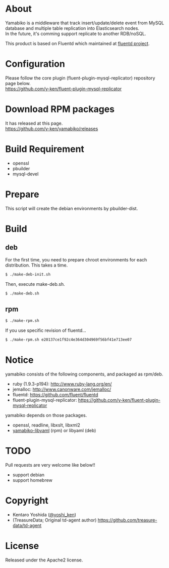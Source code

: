 # About

Yamabiko is a middleware that track insert/update/delete event from MySQL database and multiple table replication into Elasticsearch nodes.  
In the future, it's comming support replicate to another RDB/noSQL.

This product is based on Fluentd which maintained at [fluentd project](http://github.com/fluent/).

# Configuration

Please follow the core plugin (fluent-plugin-mysql-replicator) repository page below.  
https://github.com/y-ken/fluent-plugin-mysql-replicator

# Download RPM packages

It has released at this page.  
https://github.com/y-ken/yamabiko/releases

# Build Requirement

* openssl
* pbuilder
* mysql-devel

# Prepare

This script will create the debian environments by pbuilder-dist.

# Build

## deb

For the first time, you need to prepare chroot environments for each distribution. This takes a time.

```bash
$ ./make-deb-init.sh
```

Then, execute make-deb.sh.

```bash
$ ./make-deb.sh
```

## rpm

```bash
$ ./make-rpm.sh
```

If you use specific revision of fluentd...

```bash
$ ./make-rpm.sh e20137ce1f92c4e364d304969f56bf41e713ee07
```

# Notice

yamabiko consists of the following components, and packaged as rpm/deb.

* ruby (1.9.3-p194): http://www.ruby-lang.org/en/
* jemalloc: http://www.canonware.com/jemalloc/
* fluentd: https://github.com/fluent/fluentd
* fluent-plugin-mysql-replicator: https://github.com/y-ken/fluent-plugin-mysql-replicator

yamabiko depends on those packages.

* openssl, readline, libxslt, libxml2
* [yamabiko-libyaml](https://github.com/y-ken/yamabiko-libyaml) (rpm) or libyaml (deb)

# TODO

Pull requests are very welcome like below!!

* support debian
* support homebrew

# Copyright

* Kentaro Yoshida ([@yoshi_ken](https://twitter.com/yoshi_ken))
* (TreasureData; Original td-agent author) https://github.com/treasure-data/td-agent

# License

Released under the Apache2 license.

